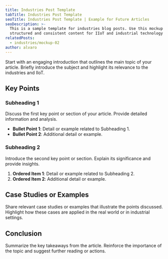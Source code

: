 ```yaml
---
title: Industries Post Template
tabTitle: Industries Post Template
seoTitle: Industries Post Template | Example for Future Articles
seoDescription: >-
  This is a sample template for industries blog posts. Use this mockup to create
  structured and consistent content for IIoT and industrial technology
relatedPosts:
  - industries/mockup-02
author: alvaro
---
```


Start with an engaging introduction that outlines the main topic of your article. Briefly
introduce the subject and highlight its relevance to the industries and IIoT.

## Key Points

### Subheading 1

Discuss the first key point or section of your article. Provide detailed information and
analysis.

- **Bullet Point 1**: Detail or example related to Subheading 1.
- **Bullet Point 2**: Additional detail or example.

### Subheading 2

Introduce the second key point or section. Explain its significance and provide insights.

1. **Ordered Item 1**: Detail or example related to Subheading 2.
1. **Ordered Item 2**: Additional detail or example.

## Case Studies or Examples

Share relevant case studies or examples that illustrate the points discussed. Highlight
how these cases are applied in the real world or in industrial settings.

## Conclusion

Summarize the key takeaways from the article. Reinforce the importance of the topic and
suggest further reading or actions.
